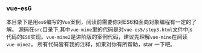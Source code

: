 ### vue-es6
本目录下是用`es6`编写的`Vue`案例，阅读前需要你对ES6和面向对象编程有一定的了解。
源码在`src`目录下,其中`vue-mine`里的代码是对`vue-es5/step3.html`文件中js代码的`ES6`实现。`vue-mine2`是进阶版的案例代码，建议先理解`vue-mine`在阅读`vue-mine2`。
所有代码皆有我的注释，如果对你有所帮助，star 一下吧。
